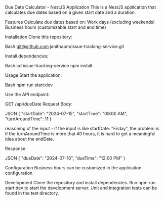 Due Date Calculator - NestJS Application
This is a NestJS application that calculates due dates based on a given start date and a duration.

Features
Calculate due dates based on:
Work days (excluding weekends)
Business hours (customizable start and end time)

Installation
Clone this repository:

Bash
git@github.com:janithapm/issue-tracking-service.git

Install dependencies:

Bash
cd issue-tracking-service
npm install

Usage
Start the application:

Bash
npm run start:dev


Use the API endpoint:

GET /api/dueDate
Request Body:

JSON
{
        "startDate": "2024-07-15",
        "startTime": "09:00 AM",
        "turnAroundTime": 11
}

reasoning of the input - if the input is like startDate: "Friday", the problem is if the turnAroundTime is more that 40 hours, it is hard to get a meaningful idea about the endDate.

Response:

JSON
{
    "dueDate": "2024-07-16",
    "dueTime": "12:00 PM"
}

Configuration
Business hours can be customized in the application configuration.

Development
Clone the repository and install dependencies.
Run npm run start:dev to start the development server.
Unit and integration tests can be found in the test directory.